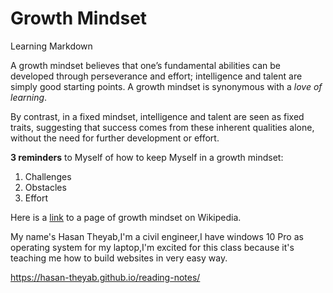 # Growth Mindset
Learning Markdown

A growth mindset believes that one’s fundamental abilities can be developed through perseverance and effort; intelligence and talent are simply good starting points. A growth mindset is synonymous with a *love of learning*.

By contrast, in a fixed mindset, intelligence and talent are seen as fixed traits, suggesting that success comes from these inherent qualities alone, without the need for further development or effort.

**3 reminders** to Myself of how to keep Myself in a growth mindset:
1. Challenges
2. Obstacles
3. Effort

Here is a [link](https://en.wikipedia.org/wiki/Mindset) to a page of growth mindset on Wikipedia. 

My name's Hasan Theyab,I'm a civil engineer,I have windows 10 Pro as operating system for my laptop,I'm excited for this class because it's teaching me how to build websites in very easy way.

https://hasan-theyab.github.io/reading-notes/
